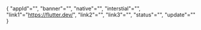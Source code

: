 {
 "appId"="",
 "banner"="",
 "native"="",
 "interstial"="",
 "link1"="https://flutter.dev/",
 "link2"="",
 "link3"="",
 "status"="",
 "update"=""
}
